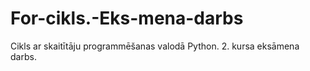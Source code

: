 # For-cikls.-Eks-mena-darbs
Cikls ar skaitītāju programmēšanas valodā Python. 2. kursa eksāmena darbs.

